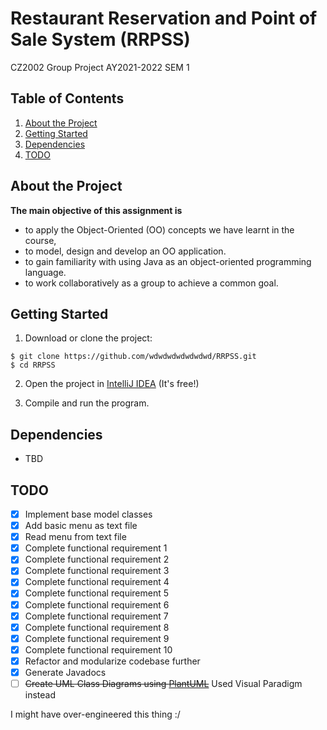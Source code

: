 # Restaurant Reservation and Point of Sale System (RRPSS)

CZ2002 Group Project AY2021-2022 SEM 1

## Table of Contents

1. [About the Project](#about-the-project)
2. [Getting Started](#getting-started)
3. [Dependencies](#dependencies)
4. [TODO](#todo)

## About the Project

<b>The main objective of this assignment is</b>

- to apply the Object-Oriented (OO) concepts we have learnt in the course,
- to model, design and develop an OO application.
- to gain familiarity with using Java as an object-oriented programming language.
- to work collaboratively as a group to achieve a common goal.

## Getting Started

1. Download or clone the project:

```
$ git clone https://github.com/wdwdwdwdwdwdwd/RRPSS.git
$ cd RRPSS
```

2. Open the project in [IntelliJ IDEA](https://www.jetbrains.com/idea/download/) \(It's free!\)

3. Compile and run the program.

## Dependencies

* TBD

## TODO

- [x] Implement base model classes
- [x] Add basic menu as text file
- [x] Read menu from text file
- [x] Complete functional requirement 1
- [x] Complete functional requirement 2
- [x] Complete functional requirement 3
- [x] Complete functional requirement 4
- [x] Complete functional requirement 5
- [x] Complete functional requirement 6
- [x] Complete functional requirement 7
- [x] Complete functional requirement 8
- [x] Complete functional requirement 9
- [x] Complete functional requirement 10
- [x] Refactor and modularize codebase further
- [x] Generate Javadocs
- [ ] ~~Create UML Class Diagrams using [PlantUML](https://plantuml.com/)~~ Used Visual Paradigm instead

I might have over-engineered this thing :/
